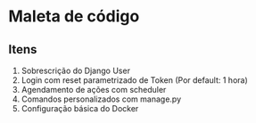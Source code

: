 # Maleta de código

## Itens
1. Sobrescrição do Django User 
2. Login com reset parametrizado de Token (Por default: 1 hora)
3. Agendamento de ações com scheduler
4. Comandos personalizados com manage.py
5. Configuração básica do Docker
